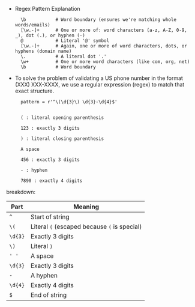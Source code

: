 - Regex Pattern Explanation

        \b           # Word boundary (ensures we're matching whole words/emails)
        [\w.-]+      # One or more of: word characters (a-z, A-Z, 0-9, _), dot (.), or hyphen (-)
        @            # Literal '@' symbol
        [\w.-]+      # Again, one or more of word characters, dots, or hyphens (domain name)
        \.           # A literal dot '.'
        \w+          # One or more word characters (like com, org, net)
        \b           # Word boundary
- To solve the problem of validating a US phone number in the format (XXX) XXX-XXXX, we use a regular expression (regex) to match that exact structure.     
        
        pattern = r'^\(\d{3}\) \d{3}-\d{4}$'


        ( : literal opening parenthesis

        123 : exactly 3 digits

        ) : literal closing parenthesis

        A space

        456 : exactly 3 digits

        - : hyphen

        7890 : exactly 4 digits

breakdown: 

| Part    | Meaning                                      |
| ------- | -------------------------------------------- |
| `^`     | Start of string                              |
| `\(`    | Literal `(` (escaped because `(` is special) |
| `\d{3}` | Exactly 3 digits                             |
| `\)`    | Literal `)`                                  |
| `' '`   | A space                                      |
| `\d{3}` | Exactly 3 digits                             |
| `-`     | A hyphen                                     |
| `\d{4}` | Exactly 4 digits                             |
| `$`     | End of string                                |
